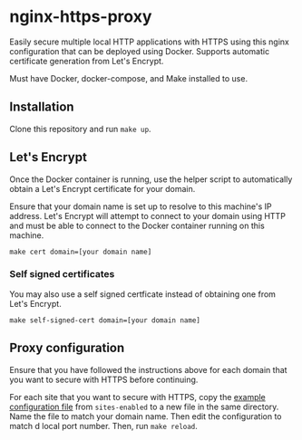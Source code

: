# nginx-https-proxy

Easily secure multiple local HTTP applications with HTTPS using this nginx configuration that can be deployed using Docker. Supports automatic certificate generation from Let's Encrypt.

Must have Docker, docker-compose, and Make installed to use.

## Installation

Clone this repository and run `make up`.

## Let's Encrypt

Once the Docker container is running, use the helper script to automatically obtain a Let's Encrypt certificate for your domain.

Ensure that your domain name is set up to resolve to this machine's IP address. Let's Encrypt will attempt to connect to your domain using HTTP and must be able to connect to the Docker container running on this machine.

```
make cert domain=[your domain name]
```

### Self signed certificates

You may also use a self signed certficate instead of obtaining one from Let's Encrypt.

```
make self-signed-cert domain=[your domain name]
```

## Proxy configuration

Ensure that you have followed the instructions above for each domain that you want to secure with HTTPS before continuing.

For each site that you want to secure with HTTPS, copy the [example configuration file](sites-enabled/.example.com.conf) from `sites-enabled` to a new file in the same directory. Name the file to match your domain name. Then edit the configuration to match d local port number. Then, run `make reload`.

